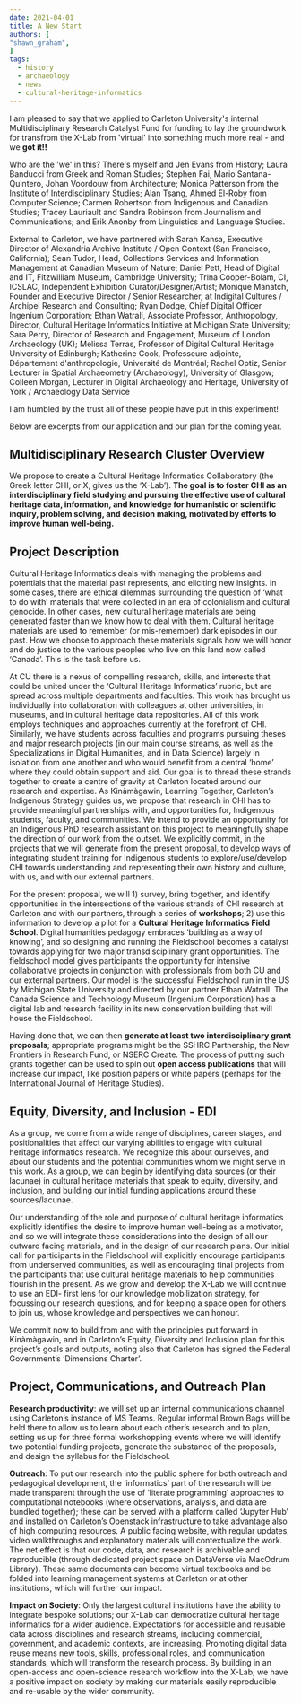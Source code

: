 ```yaml
---
date: 2021-04-01
title: A New Start
authors: [
"shawn_graham",
]
tags:
  - history
  - archaeology
  - news
  - cultural-heritage-informatics
---
```


I am pleased to say that we applied to Carleton University's internal Multidisciplinary Research Catalyst Fund for funding to lay the groundwork for transfrom the X-Lab from 'virtual' into something much more real - and we **got it!!**

Who are the 'we' in this? There's myself and Jen Evans from History; Laura Banducci from Greek and Roman Studies; Stephen Fai, Mario Santana-Quintero, Johan Voordouw from Architecture; Monica Patterson from the Institute of Interdisciplinary Studies; Alan Tsang, Ahmed El-Roby from Computer Science; Carmen Robertson from Indigenous and Canadian Studies; Tracey Lauriault and Sandra Robinson from Journalism and Communications; and Erik Anonby from Linguistics and Language Studies.

External to Carleton, we have partnered with Sarah Kansa, Executive Director of Alexandria Archive Institute / Open Context (San Francisco, California); Sean Tudor, Head, Collections Services and Information Management at Canadian Museum of Nature;  Daniel Pett, Head of Digital and IT, Fitzwilliam Museum, Cambridge University;  Trina Cooper-Bolam, CI, ICSLAC, Independent Exhibition Curator/Designer/Artist; Monique Manatch, Founder and Executive Director / Senior Researcher, at Indigital Cultures / Archipel Research and Consulting; Ryan Dodge, Chief Digital Officer Ingenium Corporation; Ethan Watrall, Associate Professor, Anthropology, Director, Cultural Heritage Informatics Initiative at Michigan State University; Sara Perry, Director of Research and Engagement, Museum of London Archaeology (UK); Melissa Terras, Professor of Digital Cultural Heritage University of Edinburgh; Katherine Cook, Professeure adjointe, Département d'anthropologie, Université de Montréal; Rachel Optiz, Senior Lecturer in Spatial Archaeometry (Archaeology), University of Glasgow; Colleen Morgan, Lecturer in Digital Archaeology and Heritage, University of York / Archaeology Data Service

I am humbled by the trust all of these people have put in this experiment!

Below are excerpts from our application and our plan for the coming year.

## Multidisciplinary Research Cluster Overview

We propose to create a Cultural Heritage Informatics Collaboratory (the Greek letter CHI, or X, gives us the ‘X-Lab’). **The goal is to foster CHI as an interdisciplinary field studying and pursuing the effective use of cultural heritage data, information, and knowledge for humanistic or scientific inquiry, problem solving, and decision making, motivated by efforts to improve human well-being.**

## Project Description
Cultural Heritage Informatics deals with managing the problems and potentials that the material past represents, and eliciting new insights. In some cases, there are ethical dilemmas surrounding the question of ‘what to do with’ materials that were collected in an era of colonialism and cultural genocide. In other cases, new cultural heritage materials are being generated faster than we know how to deal with them. Cultural heritage materials are used to remember (or mis-remember) dark episodes in our past. How we choose to approach these materials signals how we will honor and do justice to the various peoples who live on this land now called ‘Canada’. This is the task before us.

At CU there is a nexus of compelling research, skills, and interests that could be united under the ‘Cultural Heritage Informatics’ rubric, but are spread across multiple departments and faculties. This work has brought us individually into collaboration with colleagues at other universities, in museums, and in cultural heritage data repositories. All of this work employs techniques and approaches currently at the forefront of CHI. Similarly, we have students across faculties and programs pursuing theses and major research projects (in our main course streams, as well as the Specializations in Digital Humanities, and in Data Science) largely in isolation from one another and who would benefit from a central ‘home’ where they could obtain support and aid. Our goal is to thread these strands together to create a centre of gravity at Carleton located around our research and expertise. As Kinàmàgawin, Learning Together, Carleton’s Indigenous Strategy guides us, we propose that research in CHI has to provide meaningful partnerships with, and opportunities for, Indigenous students, faculty, and communities. We intend to provide an opportunity for an Indigenous PhD research assistant on this project to meaningfully shape the direction of our work from the outset. We explicitly commit, in the projects that we will generate from the present proposal, to develop ways of integrating student training for Indigenous students to explore/use/develop CHI towards understanding and representing their own history and culture, with us, and with our external partners.

For the present proposal, we will 1) survey, bring together, and identify opportunities in the intersections of the various strands of CHI research at Carleton and with our partners, through a series of **workshops**; 2) use this information to develop a pilot for a **Cultural Heritage Informatics Field School**. Digital humanities pedagogy embraces ‘building as a way of knowing’, and so designing and running the Fieldschool becomes a catalyst towards applying for two major transdisciplinary grant opportunities. The fieldschool model gives participants the opportunity for intensive collaborative projects in conjunction with professionals from both CU and our external partners. Our model is the successful Fieldschool run in the US by Michigan State University and directed by our partner Ethan Watrall. The Canada Science and Technology Museum (Ingenium Corporation) has a digital lab and research facility in its new conservation building that will house the Fieldschool.

Having done that, we can then **generate at least two interdisciplinary grant proposals**; appropriate programs might be the SSHRC Partnership, the New Frontiers in Research Fund, or NSERC Create. The process of putting such grants together can be used to spin out **open access publications** that will increase our impact, like position papers or white papers (perhaps for the International Journal of Heritage Studies).

## Equity, Diversity, and Inclusion - EDI

As a group, we come from a wide range of disciplines, career stages, and positionalities that affect our varying abilities to engage with cultural heritage informatics research. We recognize this about ourselves, and about our students and the potential communities whom we might serve in this work. As a group, we can begin by identifying data sources (or their lacunae) in cultural heritage materials that speak to equity, diversity, and inclusion, and building our initial funding applications around these sources/lacunae.

Our understanding of the role and purpose of cultural heritage informatics explicitly identifies the desire to improve human well-being as a motivator, and so we will integrate these considerations into the design of all our outward facing materials, and in the design of our research plans. Our initial call for participants in the Fieldschool will explicitly encourage participants from underserved communities, as well as encouraging final projects from the participants that use cultural heritage materials to help communities flourish in the present. As we grow and develop the X-Lab we will continue to use an EDI- first lens for our knowledge mobilization strategy, for focussing our research questions, and for keeping a space open for others to join us, whose knowledge and perspectives we can honour.

We commit now to build from and with the principles put forward in Kinàmàgawin, and in Carleton’s Equity, Diversity and Inclusion plan for this project’s goals and outputs, noting also that Carleton has signed the Federal Government’s ‘Dimensions Charter’.

## Project, Communications, and Outreach Plan

**Research productivity**: we will set up an internal communications channel using Carleton’s instance of MS Teams. Regular informal Brown Bags will be held there to allow us to learn about each other’s research and to plan, setting us up for three formal workshopping events where we will identify two potential funding projects, generate the substance of the proposals, and design the syllabus for the Fieldschool.

**Outreach**: To put our research into the public sphere for both outreach and pedagogical development, the ‘informatics’ part of the research will be made transparent through the use of ‘literate programming’ approaches to computational notebooks (where observations, analysis, and data are bundled together); these can be served with a platform called ‘Jupyter Hub’ and installed on Carleton’s Openstack infrastructure to take advantage also of high computing resources. A public facing website, with regular updates, video walkthroughs and explanatory materials will contextualize the work. The net effect is that our code, data, and research is archivable and reproducible (through dedicated project space on DataVerse via MacOdrum Library). These same documents can become virtual textbooks and be folded into learning management systems at Carleton or at other institutions, which will further our impact.

**Impact on Society**: Only the largest cultural institutions have the ability to integrate bespoke solutions; our X-Lab can democratize cultural heritage informatics for a wider audience. Expectations for accessible and reusable data across disciplines and research streams, including commercial, government, and academic contexts, are increasing. Promoting digital data reuse means new tools, skills, professional roles, and communication standards, which will transform the research process. By building in an open-access and open-science research workflow into the X-Lab, we have a positive impact on society by making our materials easily reproducible and re-usable by the wider community.
